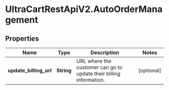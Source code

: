 # UltraCartRestApiV2.AutoOrderManagement

## Properties

Name | Type | Description | Notes
------------ | ------------- | ------------- | -------------
**update_billing_url** | **String** | URL where the customer can go to update their billing information. | [optional] 


